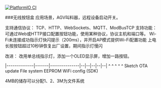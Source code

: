 [![PlatformIO CI](https://github.com/touchmii/call_client/actions/workflows/main.yml/badge.svg)](https://github.com/touchmii/call_client/actions/workflows/main.yml)

###无线按钮盒
应用场景，AGV叫料器，远程设备启动开关。

支持通信协议： TCP、HTTP、WebSockets、MQTT、ModBusTCP
支持功能：可通过Web或HTTP接口配置按钮功能，使用某种协议，协议主机和端口等。
Wi-Fi未连接成功指示灯快闪提示（200ms），并开启AP模式提供Wi-Fi配置功能
上电长按按钮超过10秒钟恢复出厂设置，期间指示灯慢闪

改进：
改用单总线指示灯，添加一个OLED显示屏，增加一路按钮。

|--------------|-------|---------------|--|--|--|--|--|
^              ^       ^               ^     ^
Sketch    OTA update   File system   EEPROM  WiFi config (SDK)

4MB的储存可以分配1、2、3M为文件系统
